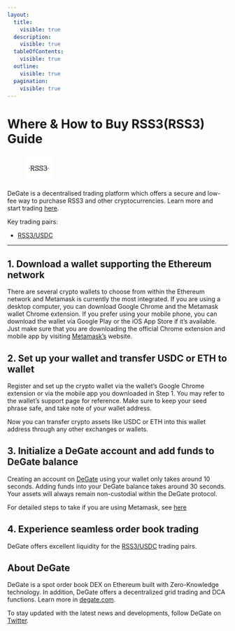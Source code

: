 ```yaml
---
layout:
  title:
    visible: true
  description:
    visible: true
  tableOfContents:
    visible: true
  outline:
    visible: true
  pagination:
    visible: true
---
```


# Where & How to Buy RSS3(RSS3) Guide

<figure><img src="../images/rss3_0xc98d64da73a6616c42117b582e832812e7b8d57f.png" alt="RSS3" width="64"><figcaption></figcaption></figure>

DeGate is a decentralised trading platform which offers a secure and low-fee way to purchase RSS3 and other cryptocurrencies. Learn more and start trading [here](https://app.degate.com/trade/USDC/0xc98d64da73a6616c42117b582e832812e7b8d57f?utm_source=howtobuy).&#x20;

Key trading pairs:

* [RSS3/USDC](https://app.degate.com/trade/USDC/0xc98d64da73a6616c42117b582e832812e7b8d57f?utm_source=howtobuy)

***

## 1. Download a wallet supporting the Ethereum network

There are several crypto wallets to choose from within the Ethereum network and Metamask is currently the most integrated. If you are using a desktop computer, you can download Google Chrome and the Metamask wallet Chrome extension. If you prefer using your mobile phone, you can download the wallet via Google Play or the iOS App Store if it’s available. Just make sure that you are downloading the official Chrome extension and mobile app by visiting [Metamask’s](https://metamask.io/) website.

## 2. Set up your wallet and transfer USDC or ETH to wallet

Register and set up the crypto wallet via the wallet’s Google Chrome extension or via the mobile app you downloaded in Step 1. You may refer to the wallet’s support page for reference. Make sure to keep your seed phrase safe, and take note of your wallet address.&#x20;

Now you can transfer crypto assets like USDC or ETH into this wallet address through any other exchanges or wallets.

## 3. Initialize a DeGate account and add funds to DeGate balance

Creating an account on [DeGate](https://app.degate.com/?utm_source=RSS3_howtobuy) using your wallet only takes around 10 seconds. Adding funds into your DeGate balance takes around 30 seconds. Your assets will always remain non-custodial within the DeGate protocol.

For detailed steps to take if you are using Metamask, see [here](https://docs.degate.com/v/product_en/main-features/wallet-connectivity/metamask)

## 4. Experience seamless order book trading

DeGate offers excellent liquidity for the [RSS3/USDC](https://app.degate.com/trade/USDC/0xc98d64da73a6616c42117b582e832812e7b8d57f?utm_source=howtobuy) trading pairs.&#x20;

## About DeGate

DeGate is a spot order book DEX on Ethereum built with Zero-Knowledge technology. In addition, DeGate offers a decentralized grid trading and DCA functions.  Learn more in [degate.com](https://degate.com/?utm_source=RSS3_howtobuy).

To stay updated with the latest news and developments, follow DeGate on [Twitter](https://twitter.com/degatedex).
